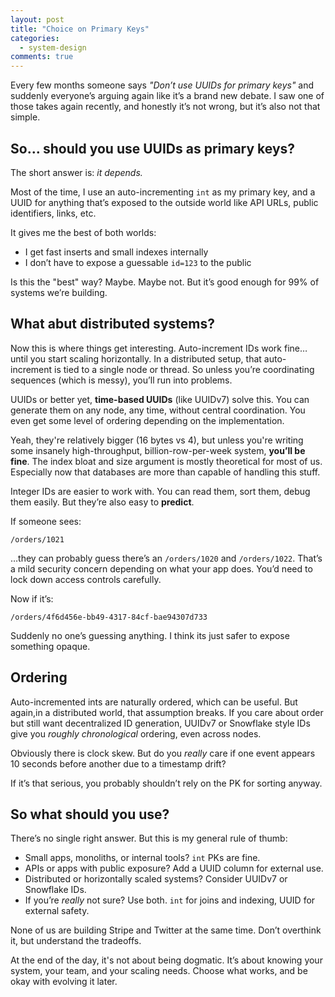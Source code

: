 ```yaml
---
layout: post
title: "Choice on Primary Keys"
categories:
  - system-design
comments: true
---
```


Every few months someone says *"Don’t use UUIDs for primary keys"* and suddenly everyone’s arguing again like it’s a brand new debate. I saw one of those takes again recently, and honestly it’s not wrong, but it’s also not that simple.


## So… should you use UUIDs as primary keys?

The short answer is: *it depends.*

Most of the time, I use an auto-incrementing `int` as my primary key, and a UUID for anything that’s exposed to the outside world like API URLs, public identifiers, links, etc.

It gives me the best of both worlds:

* I get fast inserts and small indexes internally
* I don’t have to expose a guessable `id=123` to the public

Is this the "best" way? Maybe. Maybe not. But it’s good enough for 99% of systems we’re building.

## What abut distributed systems?

Now this is where things get interesting. Auto-increment IDs work fine… until you start scaling horizontally. In a distributed setup, that auto-increment is tied to a single node or thread. So unless you’re coordinating sequences (which is messy), you’ll run into problems.

UUIDs or better yet, **time-based UUIDs** (like UUIDv7) solve this. You can generate them on any node, any time, without central coordination. You even get some level of ordering depending on the implementation.

Yeah, they're relatively bigger (16 bytes vs 4), but unless you're writing some insanely high-throughput, billion-row-per-week system, **you’ll be fine**. The index bloat and size argument is mostly theoretical for most of us. Especially now that databases are more than capable of handling this stuff.


Integer IDs are easier to work with. You can read them, sort them, debug them easily. But they’re also easy to **predict**.

If someone sees:

```
/orders/1021
```

…they can probably guess there’s an `/orders/1020` and `/orders/1022`. That’s a mild security concern depending on what your app does. You’d need to lock down access controls carefully.

Now if it’s:

```
/orders/4f6d456e-bb49-4317-84cf-bae94307d733
```

Suddenly no one’s guessing anything. I think its just safer to expose something opaque.


## Ordering

Auto-incremented ints are naturally ordered, which can be useful. But again,in a distributed world, that assumption breaks. If you care about order but still want decentralized ID generation, UUIDv7 or Snowflake style IDs give you *roughly chronological* ordering, even across nodes.

Obviously there is clock skew. But do you *really* care if one event appears 10 seconds before another due to a timestamp drift?

If it’s that serious, you probably shouldn’t rely on the PK for sorting anyway.


## So what should you use?

There’s no single right answer. But this is my general rule of thumb:

* Small apps, monoliths, or internal tools? `int` PKs are fine.
* APIs or apps with public exposure? Add a UUID column for external use.
* Distributed or horizontally scaled systems? Consider UUIDv7 or Snowflake IDs.
* If you’re *really* not sure? Use both. `int` for joins and indexing, UUID for external safety.

None of us are building Stripe and Twitter at the same time. Don’t overthink it, but understand the tradeoffs.


At the end of the day, it's not about being dogmatic. It’s about knowing your system, your team, and your scaling needs. Choose what works, and be okay with evolving it later.
